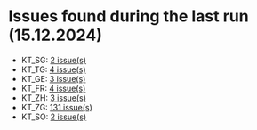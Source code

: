 # Issues found during the last run (15.12.2024)

- KT_SG: [2 issue(s)](tools/KT_SG_errors.csv)
- KT_TG: [4 issue(s)](tools/KT_TG_errors.csv)
- KT_GE: [3 issue(s)](tools/KT_GE_errors.csv)
- KT_FR: [4 issue(s)](tools/KT_FR_errors.csv)
- KT_ZH: [3 issue(s)](tools/KT_ZH_errors.csv)
- KT_ZG: [131 issue(s)](tools/KT_ZG_errors.csv)
- KT_SO: [2 issue(s)](tools/KT_SO_errors.csv)
